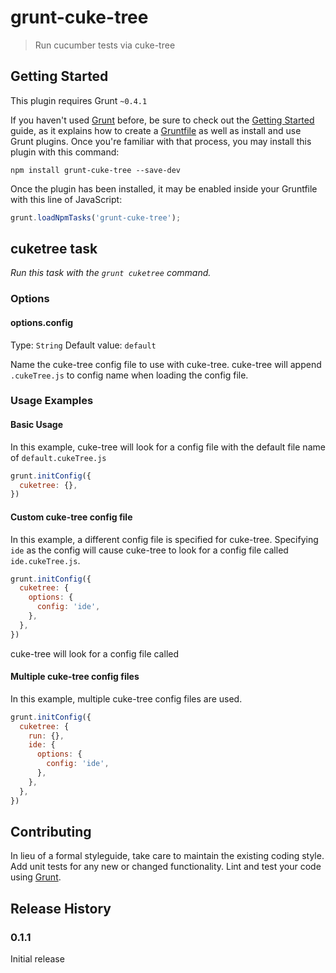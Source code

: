 # grunt-cuke-tree

> Run cucumber tests via cuke-tree

## Getting Started
This plugin requires Grunt `~0.4.1`

If you haven't used [Grunt](http://gruntjs.com/) before, be sure to check out the [Getting Started](http://gruntjs.com/getting-started) guide, as it explains how to create a [Gruntfile](http://gruntjs.com/sample-gruntfile) as well as install and use Grunt plugins. Once you're familiar with that process, you may install this plugin with this command:

```shell
npm install grunt-cuke-tree --save-dev
```

Once the plugin has been installed, it may be enabled inside your Gruntfile with this line of JavaScript:

```js
grunt.loadNpmTasks('grunt-cuke-tree');
```

## cuketree task

_Run this task with the `grunt cuketree` command._

### Options

#### options.config
Type: `String`
Default value: `default`

Name the cuke-tree config file to use with cuke-tree.  cuke-tree will append `.cukeTree.js` to config name when loading the config file.

### Usage Examples

#### Basic Usage
In this example, cuke-tree will look for a config file with the default file name of `default.cukeTree.js`

```js
grunt.initConfig({
  cuketree: {},
})
```

#### Custom cuke-tree config file
In this example, a different config file is specified for cuke-tree.  Specifying `ide` as the config will cause cuke-tree to look for a config file called `ide.cukeTree.js`.

```js
grunt.initConfig({
  cuketree: {
    options: {
      config: 'ide',
    },
  },
})
```

cuke-tree will look for a config file called

#### Multiple cuke-tree config files
In this example, multiple cuke-tree config files are used.

```js
grunt.initConfig({
  cuketree: {
    run: {},
    ide: {
      options: {
      	config: 'ide',
      },
    },
  },
})
```

## Contributing
In lieu of a formal styleguide, take care to maintain the existing coding style. Add unit tests for any new or changed functionality. Lint and test your code using [Grunt](http://gruntjs.com/).

## Release History

### 0.1.1 
Initial release
